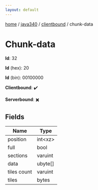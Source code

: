 ```yaml
---
layout: default
---
```


[home](/)  /  [java340](/protocol/java340)  /  [clientbound](/protocol/java340/clientbound)  /  chunk-data

# Chunk-data

**Id**: 32

**Id** (hex): 20

**Id** (bin): 00100000

**Clientbound**: ✔️

**Serverbound**: ✖️

## Fields

Name | Type
---|---
position | int&lt;xz&gt;
full | bool
sections | varuint
data | ubyte[]
tiles count | varuint
tiles | bytes

